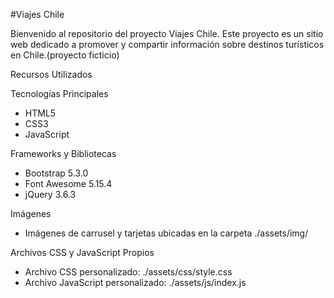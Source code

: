 #Viajes Chile

Bienvenido al repositorio del proyecto Viajes Chile. Este proyecto es un sitio web dedicado a promover y compartir información sobre destinos turísticos en Chile.(proyecto ficticio)

Recursos Utilizados

Tecnologías Principales
- HTML5
- CSS3
- JavaScript

Frameworks y Bibliotecas
- Bootstrap 5.3.0
- Font Awesome 5.15.4
- jQuery 3.6.3

Imágenes
- Imágenes de carrusel y tarjetas ubicadas en la carpeta ./assets/img/

Archivos CSS y JavaScript Propios
- Archivo CSS personalizado: ./assets/css/style.css
- Archivo JavaScript personalizado: ./assets/js/index.js